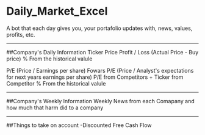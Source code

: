# Daily_Market_Excel
A bot that each day gives you, your portafolio updates with, news, values, profits, etc.

---

##Company's Daily Information
Ticker
Price
Profit / Loss (Actual Price - Buy price)
% From the historical valule 

P/E (Price / Earnings per share)
Fowars P/E (Price / Analyst's expectations for next years earnings per share)
P/E from Competitors + Ticker from Competitor 
% From the historical valule 

---

##Company's Weekly Information
Weekly News from each Comapany and how much that harm did to a company 

---

##Things to take on account
-Discounted Free Cash Flow
